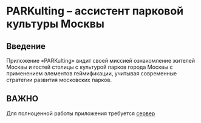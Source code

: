 # PARKulting – ассистент парковой культуры Москвы 
## Введение
Приложение «PARKulting» видит своей миссией ознакомление жителей Москвы и гостей столицы с культурой парков города Москвы с применением элементов геймификации, учитывая современные стратегии развития московских парков.

## ВАЖНО
Для полноценной работы приложения требуется [сервер](https://github.com/OverHome/PARKulting-server)
